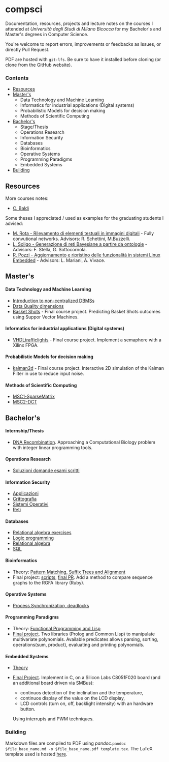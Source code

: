 # compsci

Documentation, resources, projects and lecture notes on the courses I attended at *Università degli Studi di Milano Bicocca* for my Bachelor's and Master's degrees in Computer Science.

You're welcome to report errors, improvements or feedbacks as Issues, or directly Pull Request.

PDF are hosted with `git-lfs`. Be sure to have it installed before cloning (or clone from the GitHub website).

### Contents

- [Resources](#resources)
- [Master's](#masters)
    + Data Technology and Machine Learning
    + Informatics for industrial applications (Digital systems)
    + Probabilistic Models for decision making
    + Methods of Scientific Computing
- [Bachelor's](#bachelors)
    + Stage/Thesis
    + Operations Research
    + Information Security
    + Databases
    + Bioinformatics
    + Operative Systems
    + Programming Paradigms
    + Embedded Systems
- [Building](#building)

## Resources

More courses notes:

- [C. Baldi](https://github.com/crisbal/Appunti-Unimib)

Some theses I appreciated / used as examples for the graduating students I advised:

- [M. Rota - Rilevamento di elementi testuali in immagini digitali](https://github.com/dubvulture/thesis/blob/master/thesis.pdf) - Fully convutional networks. Advisors: R. Schettini, M.Buzzelli.
- [L. Soligo - Generazione di reti Bayesiane
a partire da ontologie](https://gitlab.com/LolloneS/Tesi-Triennale) - Advisors: F. Stella, G. Sottocornola.
- [R. Pozzi - Aggiornamento e ripristino delle funzionalità in sistemi Linux Embedded](https://gitlab.com/rpo254/texis/blob/master/Tesi.pdf) - Advisors: L. Mariani, A. Vivace.

## Master's

#### Data Technology and Machine Learning

- [Introduction to non-centralized DBMSs](https://github.com/avivace/compsci/raw/master/masters/datatech/2.pdf)
- [Data Quality dimensions](https://github.com/avivace/compsci/raw/master/masters/datatech/dataquality.pdf)
- [Basket Shots](https://github.com/avivace/basket-shots) - Final course project. Predicting Basket Shots outcomes using Suppor Vector Machines.

#### Informatics for industrial applications (Digital systems)

- [VHDLtrafficlights](https://github.com/avivace/) - Final course project. Implement a semaphore with a Xilinx FPGA.

#### Probabilistic Models for decision making

- [kalman2d](https://github.com/avivace/kalman) - Final course project. Interactive 2D simulation of the Kalman Filter in use to reduce input noise.

#### Methods of Scientific Computing

- [MSC1-SparseMatrix](https://github.com/avivace/mcs1-sparsematrix)
- [MSC2-DCT](https://github.com/avivace/mcs2-dct)


## Bachelor's

#### Internship/Thesis

- [DNA Recombination](https://github.com/avivace/dna-recombination).  Approaching a Computational Biology problem with integer linear programming tools.

#### Operations Research

- [Soluzioni domande esami scritti](https://github.com/avivace/compsci/blob/master/operative-research/risposte.pdf)

#### Information Security

- [Applicazioni](https://github.com/avivace/compsci/blob/master/sicurezza/1applicazioni.pdf)
- [Crittografia](https://github.com/avivace/compsci/blob/master/sicurezza/2crittografia.pdf)
- [Sistemi Operativi](https://github.com/avivace/compsci/blob/master/sicurezza/3sistemi_operativi.pdf)
- [Reti](https://github.com/avivace/compsci/blob/master/sicurezza/4reti.pdf)

#### Databases
- [Relational algebra exercises](https://github.com/avivace/compsci/blob/master/databases/relational_algebra.md)
- [Logic programming](https://github.com/avivace/compsci/raw/master/databases/teoria_progLogica.pdf)
- [Relational algebra](https://github.com/avivace/compsci/blob/master/databases/teoria_AlgebraRelazionale.pdf)
- [SQL](https://github.com/avivace/compsci/blob/master/databases/teoria_SQL.pdf)

#### Bioinformatics

- Theory: [Pattern Matching, Suffix Trees and Alignment](https://github.com/avivace/compsci/raw/master/bachelors/bioinformatics/bio.pdf)
- Final project: [scripts](https://github.com/avivace/bio-p), [final PR](https://github.com/avivace/rgfa). Add a method to compare sequence graphs to the RGFA library (Ruby).

#### Operative Systems

- [Process Synchronization, deadlocks](https://avivace.com/assets/OS.pdf)

#### Programming Paradigms

- Theory: [Functional Programming and Lisp](https://github.com/avivace/compsci/raw/master/bachelors/programming-paradigms/FP_Lisp.pdf)
- [Final project](https://github.com/avivace/mvpoli). Two libraries (Prolog and Common Lisp) to manipulate multivariate polynomials. Available predicates allows parsing, sorting, operations(sum, product), evaluating and printing polynomials.

#### Embedded Systems

- [Theory](https://github.com/avivace/compsci/raw/master/bachelors/embedded-systems/teoria.pdf)
- [Final Project](https://github.com/avivace/EmbeddedSystems-8051). Implement in C, on a Silicon Labs C8051F020 board (and an additional board driven via SMBus):
    + continuos detection of the inclination and the temperature, 
    + continuos display of the value on the LCD display, 
    + LCD controls (turn on, off, backlight intensity) with an hardware button.

    Using interrupts and PWM techniques.

### Building

Markdown files are compiled to PDF using _pandoc_.`pandoc $file_base_name.md -o $file_base_name.pdf template.tex`. The LaTeX template used is hosted [here](https://github.com/avivace/dotfiles).